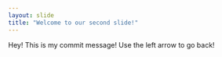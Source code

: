 ```yaml
---
layout: slide
title: "Welcome to our second slide!"
---
```

Hey! This is my commit message!
Use the left arrow to go back!

